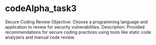 # codeAlpha_task3
Secure Coding Review Objective: Choose a programming language and application to review for security vulnerabilities. Description: Provided recommendations for secure coding practices using tools like static code analyzers and manual code review.

